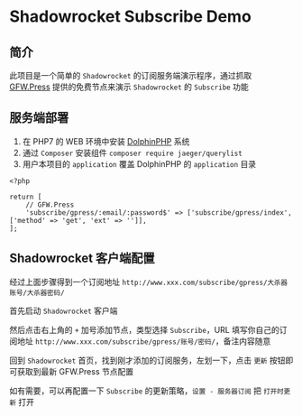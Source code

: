 Shadowrocket Subscribe Demo
===============

## 简介

此项目是一个简单的 `Shadowrocket` 的订阅服务端演示程序，通过抓取 [GFW.Press](https://gfw.press) 提供的免费节点来演示 `Shadowrocket` 的 `Subscribe` 功能

## 服务端部署

1. 在 PHP7 的 WEB 环境中安装 [DolphinPHP](http://www.dolphinphp.com/) 系统
2. 通过 `Composer` 安装组件 `composer require jaeger/querylist`
3. 用户本项目的 `application` 覆盖 DolphinPHP 的 `application` 目录

```
<?php

return [
    // GFW.Press
    'subscribe/gpress/:email/:password$' => ['subscribe/gpress/index', ['method' => 'get', 'ext' => '']],
];
```

## Shadowrocket 客户端配置

经过上面步骤得到一个订阅地址 `http://www.xxx.com/subscribe/gpress/大杀器账号/大杀器密码/`

首先启动 `Shadowrocket` 客户端

然后点击右上角的 `+` 加号添加节点，类型选择 `Subscribe`，URL 填写你自己的订阅地址 `http://www.xxx.com/subscribe/gpress/账号/密码/`，备注内容随意

回到 `Shadowrocket` 首页，找到刚才添加的订阅服务，左划一下，点击 `更新` 按钮即可获取到最新 GFW.Press 节点配置

如有需要，可以再配置一下 `Subscribe` 的更新策略，`设置 - 服务器订阅` 把 `打开时更新` 打开